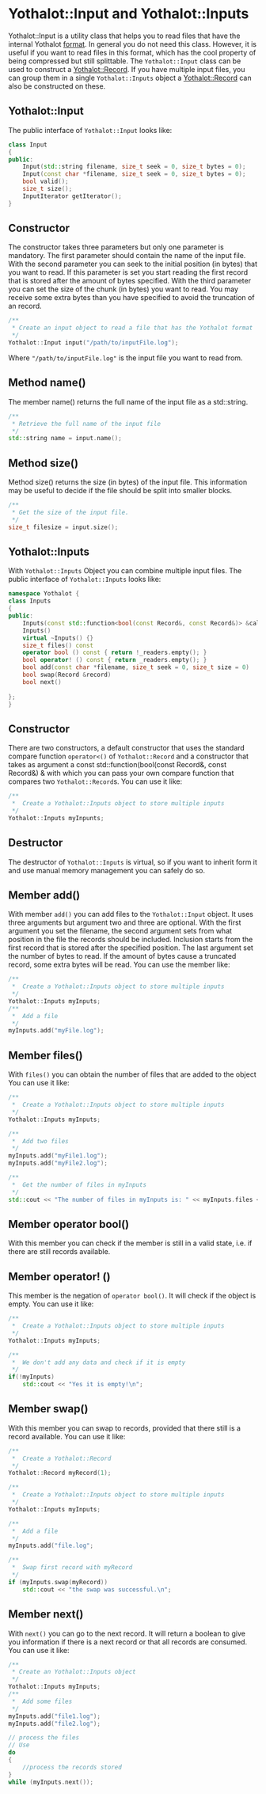 # Yothalot::Input and Yothalot::Inputs

Yothalot::Input is a utility class that helps you to read files that have
the internal Yothalot [format](copernica-docs:Yothalot/internalfiles "Internal Files").
In general you do not need this class. However, it is useful if you want
to read files in this format, which has the cool property of being compressed
but still splittable. The `Yothalot::Input` class can be used to construct
a [Yothalot::Record](copernica-docs:Yothalot/cpp-record "record").
If you have multiple input files, you can group them in a single `Yothalot::Inputs`
object a [Yothalot::Record](copernica-docs:Yothalot/cpp-record "record") can
also be constructed on these.

## Yothalot::Input

The public interface of `Yothalot::Input` looks like:
```cpp
class Input
{
public:
    Input(std::string filename, size_t seek = 0, size_t bytes = 0);
    Input(const char *filename, size_t seek = 0, size_t bytes = 0);
    bool valid();
    size_t size();
    InputIterator getIterator();
}
```
## Constructor
The constructor takes three parameters but only one parameter is mandatory.
The first parameter should contain the name of the input file. With the 
second parameter you can seek to the initial position (in bytes) that you
want to read. If this parameter is set you start reading the first record
that is stored after the amount of bytes specified. With the third parameter
you can set the size of the chunk (in bytes) you want to read. You may receive
some extra bytes than you have specified to avoid the truncation of an record.

```cpp
/**
 * Create an input object to read a file that has the Yothalot format
 */
Yothalot::Input input("/path/to/inputFile.log");
```
Where `"/path/to/inputFile.log"` is the input file you want to read from.

## Method name()
The member name() returns the full name of the input file as a std::string.
```cpp
/**
 * Retrieve the full name of the input file
 */
std::string name = input.name();
```

## Method size()
Method size() returns the size (in bytes) of the input file.
This information may be useful to decide if the file should be split
into smaller blocks.
```cpp
/**
 * Get the size of the input file.
 */
size_t filesize = input.size();
```


## Yothalot::Inputs

With `Yothalot::Inputs` Object you can combine multiple input files. The public 
interface of `Yothalot::Inputs` looks like:
```cpp
namespace Yothalot {
class Inputs
{
public:
    Inputs(const std::function<bool(const Record&, const Record&)> &callback)
    Inputs()
    virtual ~Inputs() {}
    size_t files() const
    operator bool () const { return !_readers.empty(); }
    bool operator! () const { return _readers.empty(); }
    bool add(const char *filename, size_t seek = 0, size_t size = 0)
    bool swap(Record &record)
    bool next()
 
};
}
```
## Constructor

There are two constructors, a default constructor that uses the standard
compare function `operator<()` of `Yothalot::Record` and a constructor that
takes as argument a const std::function(bool(const Record&, const Record&) &
with which you can pass your own compare function that compares two `Yothalot::Record`s.
You can use it like:

```cpp
/**
 *  Create a Yothalot::Inputs object to store multiple inputs
 */
Yothalot::Inputs myInpunts;
```

## Destructor

The destructor of `Yothalot::Inputs` is virtual, so if you want to inherit
form it and use manual memory management you can safely do so.

## Member add()

With member `add()` you can add files to the `Yothalot::Input` object.
It uses three arguments but argument two and three are optional. With the
first argument you set the filename, the second argument sets from what position
in the file the records should be included. Inclusion starts from the first
record that is stored after the specified position. The last argument set the number
of bytes to read. If the amount of bytes cause a truncated record, some
extra bytes will be read. You can use the member like:
```cpp
/**
 *  Create a Yothalot::Inputs object to store multiple inputs
 */
Yothalot::Inputs myInputs;
/**
 *  Add a file
 */
myInputs.add("myFile.log");
```

## Member files()

With `files()` you can obtain the number of files that are added to the object
You can use it like:
```cpp
/**
 *  Create a Yothalot::Inputs object to store multiple inputs
 */
Yothalot::Inputs myInputs;

/**
 *  Add two files
 */
myInputs.add("myFile1.log");
myInputs.add("myFile2.log");

/**
 *  Get the number of files in myInputs
 */
std::cout << "The number of files in myInputs is: " << myInputs.files << std::endl;
```

## Member operator bool()
With this member you can check if the member is still in a valid state, i.e.
if there are still records available.

## Member operator! ()
This member is the negation of `operator bool()`. It will check if the object
is empty. You can use it like:
```cpp
/**
 *  Create a Yothalot::Inputs object to store multiple inputs
 */
Yothalot::Inputs myInputs;

/**
 *  We don't add any data and check if it is empty
 */
if(!myInputs)
    std::cout << "Yes it is empty!\n";
```

## Member swap()
With this member you can swap to records, provided that there still is a
record available. You can use it like:
```cpp
/**
 *  Create a Yothalot::Record
 */
Yothalot::Record myRecord(1);

/**
 *  Create a Yothalot::Inputs object to store multiple inputs
 */
Yothalot::Inputs myInputs;

/**
 *  Add a file
 */
myInputs.add("file.log";

/**
 *  Swap first record with myRecord
 */
if (myInputs.swap(myRecord))
    std::cout << "the swap was successful.\n";
```

## Member next()
With `next()` you can go to the next record. It will
return a boolean to give you information if there is a next record or that
all records are consumed. You can use it like:
```cpp
/**
 * Create an Yothalot::Inputs object
 */
Yothalot::Inputs myInputs;
/**
 *  Add some files
 */
myInputs.add("file1.log");
myInputs.add("file2.log");

// process the files
// Use
do
{
    //process the records stored
}
while (myInputs.next());
 ```
